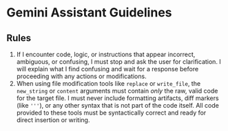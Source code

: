 # Gemini Assistant Guidelines

## Rules

1. If I encounter code, logic, or instructions that appear incorrect, ambiguous, or confusing, I must stop and ask the user for clarification. I will explain what I find confusing and wait for a response before proceeding with any actions or modifications.
2. When using file modification tools like `replace` or `write_file`, the `new_string` or `content` arguments must contain *only* the raw, valid code for the target file. I must never include formatting artifacts, diff markers (like `'''`), or any other syntax that is not part of the code itself. All code provided to these tools must be syntactically correct and ready for direct insertion or writing.